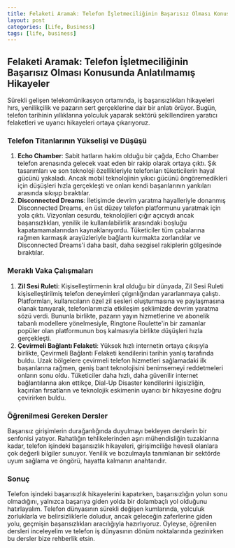 ```yaml
---
title: Felaketi Aramak: Telefon İşletmeciliğinin Başarısız Olması Konusunda Anlatılmamış Hikayeler
layout: post
categories: [Life, Business]
tags: [life, business]
---
```


Felaketi Aramak: Telefon İşletmeciliğinin Başarısız Olması Konusunda Anlatılmamış Hikayeler
---

Sürekli gelişen telekomünikasyon ortamında, iş başarısızlıkları hikayeleri hırs, yenilikçilik ve pazarın sert gerçeklerine dair bir anlatı örüyor. Bugün, telefon tarihinin yıllıklarına yolculuk yaparak sektörü şekillendiren yaratıcı felaketleri ve uyarıcı hikayeleri ortaya çıkarıyoruz.

### Telefon Titanlarının Yükselişi ve Düşüşü ###

1. **Echo Chamber**: Sabit hatların hakim olduğu bir çağda, Echo Chamber telefon arenasında gelecek vaat eden bir rakip olarak ortaya çıktı. Şık tasarımları ve son teknoloji özellikleriyle telefonları tüketicilerin hayal gücünü yakaladı. Ancak mobil teknolojinin yıkıcı gücünü öngöremedikleri için düşüşleri hızla gerçekleşti ve onları kendi başarılarının yankıları arasında sıkışıp bıraktılar.
2. **Disconnected Dreams**: İletişimde devrim yaratma hayalleriyle donanmış Disconnected Dreams, en üst düzey telefon platformunu yaratmak için yola çıktı. Vizyonları cesurdu, teknolojileri çığır açıcıydı ancak başarısızlıkları, yenilik ile kullanılabilirlik arasındaki boşluğu kapatamamalarından kaynaklanıyordu. Tüketiciler tüm çabalarına rağmen karmaşık arayüzleriyle bağlantı kurmakta zorlandılar ve Disconnected Dreams'i daha basit, daha sezgisel rakiplerin gölgesinde bıraktılar.

### Meraklı Vaka Çalışmaları ###

1. **Zil Sesi Ruleti**: Kişiselleştirmenin kral olduğu bir dünyada, Zil Sesi Ruleti kişiselleştirilmiş telefon deneyimleri çılgınlığından yararlanmaya çalıştı. Platformları, kullanıcıların özel zil sesleri oluşturmasına ve paylaşmasına olanak tanıyarak, telefonlarımızla etkileşim şeklimizde devrim yaratma sözü verdi. Bununla birlikte, pazarın yayın hizmetlerine ve abonelik tabanlı modellere yönelmesiyle, Ringtone Roulette'in bir zamanlar popüler olan platformunun boş kalmasıyla birlikte düşüşleri hızla gerçekleşti.
2. **Çevirmeli Bağlantı Felaketi**: Yüksek hızlı internetin ortaya çıkışıyla birlikte, Çevirmeli Bağlantı Felaketi kendilerini tarihin yanlış tarafında buldu. Uzak bölgelere çevirmeli telefon hizmetleri sağlamadaki ilk başarılarına rağmen, geniş bant teknolojisini benimsemeyi reddetmeleri onların sonu oldu. Tüketiciler daha hızlı, daha güvenilir internet bağlantılarına akın ettikçe, Dial-Up Disaster kendilerini ilgisizliğin, kaçırılan fırsatların ve teknolojik eskimenin uyarıcı bir hikayesine doğru çevirirken buldu.

###  Öğrenilmesi Gereken Dersler ### 

Başarısız girişimlerin durağanlığında duyulmayı bekleyen derslerin bir senfonisi yatıyor. Rahatlığın tehlikelerinden aşırı mühendisliğin tuzaklarına kadar, telefon işindeki başarısızlık hikayeleri, girişimciliğe hevesli olanlara çok değerli bilgiler sunuyor. Yenilik ve bozulmayla tanımlanan bir sektörde uyum sağlama ve öngörü, hayatta kalmanın anahtarıdır.

### Sonuç ### 

Telefon işindeki başarısızlık hikayelerini kapatırken, başarısızlığın yolun sonu olmadığını, yalnızca başarıya giden yolda bir dolambaçlı yol olduğunu hatırlayalım. Telefon dünyasının sürekli değişen kumlarında, yolculuk zorluklarla ve belirsizliklerle doludur, ancak geleceğin zaferlerine giden yolu, geçmişin başarısızlıkları aracılığıyla hazırlıyoruz. Öyleyse, öğrenilen dersleri inceleyelim ve telefon iş dünyasının dönüm noktalarında gezinirken bu dersler bize rehberlik etsin.
